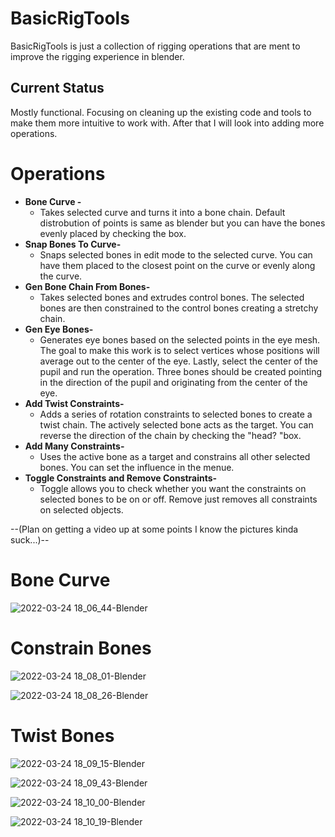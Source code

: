 # BasicRigTools
BasicRigTools is just a collection of rigging operations that are ment to improve the rigging experience in blender. 

## Current Status
Mostly functional.
Focusing on cleaning up the existing code and tools to make them more intuitive to work with. 
After that I will look into adding more operations.
# Operations

 - **Bone Curve -**
	 - Takes selected curve and turns it into a bone chain. Default distrobution of points is same as 	blender but you can have the bones evenly placed by checking the box.
 - **Snap Bones To Curve-**
	 - Snaps selected bones in edit mode to the selected curve. You can have them placed to the closest point on the curve or evenly along the curve.
 - **Gen Bone Chain From Bones-**
	 - Takes selected bones and extrudes control bones. The selected bones are then constrained to the control bones creating a stretchy chain.
 - **Gen Eye Bones-**
	 - Generates eye bones based on the selected points in the eye mesh. The goal to make this work is to select vertices whose positions will average out to the center of the eye. Lastly, select the center of the pupil and run the operation. Three bones should be created pointing in the direction of the pupil and originating from the center of the eye.
 - **Add Twist Constraints-**
	- Adds a series of rotation constraints to selected bones to create a twist chain. The actively selected bone acts as the target. You can reverse the direction of the chain by checking the "head? "box.
 - **Add Many Constraints-**
	- Uses the active bone as a target and constrains all other selected bones. You can set the influence in the menue.
 - **Toggle Constraints and Remove Constraints-**
	 -  Toggle allows you to check whether you want the constraints on selected bones to be on or off. Remove just removes all constraints on selected objects.



--(Plan on getting a video up at some points I know the pictures kinda suck...)--

# Bone Curve 
![2022-03-24 18_06_44-Blender](https://user-images.githubusercontent.com/102049585/160018603-8811c026-623a-4441-8407-378873b69c29.png)
# Constrain Bones
![2022-03-24 18_08_01-Blender](https://user-images.githubusercontent.com/102049585/160018622-53cc836a-bbe2-407c-ae88-c6871f1d7a9a.png)

![2022-03-24 18_08_26-Blender](https://user-images.githubusercontent.com/102049585/160018627-44891af4-8b74-4f29-8932-f86e239803c0.png)
# Twist Bones
![2022-03-24 18_09_15-Blender](https://user-images.githubusercontent.com/102049585/160018628-c4bea9e2-39c5-4055-9e77-16ec67d0f469.png)

![2022-03-24 18_09_43-Blender](https://user-images.githubusercontent.com/102049585/160018631-80703e6e-ce99-4521-9c75-4bf00feccf57.png)

![2022-03-24 18_10_00-Blender](https://user-images.githubusercontent.com/102049585/160018636-7896bac2-f5ec-46bb-9bb5-61bc9567cf12.png)

![2022-03-24 18_10_19-Blender](https://user-images.githubusercontent.com/102049585/160018637-1db5f158-4856-463a-a7f7-e5a8da9b2fa8.png)
